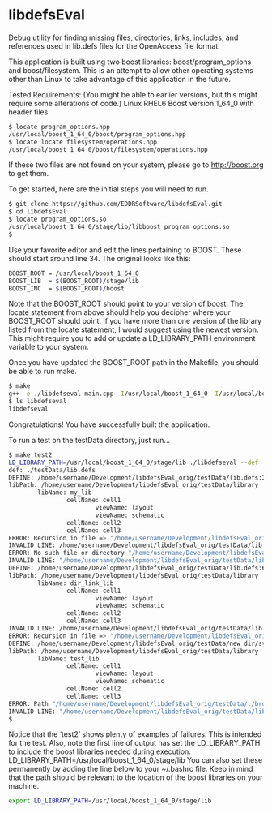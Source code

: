# libdefsEval
Debug utility for finding missing files, directories, links, includes, and references used in lib.defs files for the OpenAccess file format.

This application is built using two boost libraries: boost/program_options and boost/filesystem.  This is an attempt to allow other operating systems other than Linux to take advantage of this application in the future.

Tested Requirements:  (You might be able to earlier versions, but this might require some alterations of code.) 
  Linux RHEL6
  Boost version 1_64_0 with header files
  
```sh
$ locate program_options.hpp
/usr/local/boost_1_64_0/boost/program_options.hpp
$ locate locate filesystem/operations.hpp
/usr/local/boost_1_64_0/boost/filesystem/operations.hpp
```
If these two files are not found on your system, please go to http://boost.org to get them.

To get started, here are the initial steps you will need to run.
```sh
$ git clone https://github.com/EDDRSoftware/libdefsEval.git
$ cd libdefsEval
$ locate program_options.so
/usr/local/boost_1_64_0/stage/lib/libboost_program_options.so
$
```

Use your favorite editor and edit the lines pertaining to BOOST.  These should start around line 34.
The original looks like this:

```sh
BOOST_ROOT = /usr/local/boost_1_64_0
BOOST_LIB  = $(BOOST_ROOT)/stage/lib
BOOST_INC  = $(BOOST_ROOT)/boost
```

Note that the BOOST_ROOT should point to your version of boost.  The locate statement from above should help you decipher where your BOOST_ROOT should point.  If you have more than one version of the library listed from the locate statement, I would suggest using the newest version.  This might require you to add or update a LD_LIBRARY_PATH environment variable to your system.

Once you have updated the BOOST_ROOT path in the Makefile, you should be able to run make.

```sh
$ make
g++ -o ./libdefseval main.cpp -I/usr/local/boost_1_64_0 -I/usr/local/boost_1_64_0/boost -L/usr/local/boost_1_64_0/stage/lib -lboost_program_options -lboost_filesystem -lboost_system
$ ls libdefseval
libdefseval
```

Congratulations!  You have successfully built the application.

To run a test on the testData directory, just run...

```sh
$ make test2
LD_LIBRARY_PATH=/usr/local/boost_1_64_0/stage/lib ./libdefseval --def ./testData/lib.defs --libs --cells --views
def: ./testData/lib.defs
DEFINE: /home/username/Development/libdefsEval_orig/testData/lib.defs:2 "DEFINE my_lib $PWD/testData/library"
libPath: /home/username/Development/libdefsEval_orig/testData/library
        libName: my_lib
                cellName: cell1
                        viewName: layout
                        viewName: schematic
                cellName: cell2
                cellName: cell3
ERROR: Recursion in file => "/home/username/Development/libdefsEval_orig/testData/lib.defs" includes file => "/home/username/Development/libdefsEval_orig/testData/lib.defs" which references itself.
INVALID LINE: /home/username/Development/libdefsEval_orig/testData/lib.defs:4 => DEFINE test #This line is treated as an error to help debug.
ERROR: No such file or directory "/home/username/Development/libdefsEval_orig/testData/here"
INVALID LINE: "/home/username/Development/libdefsEval_orig/testData/lib.defs":5 => DEFINE missing_lib $PWD/testData/here
DEFINE: /home/username/Development/libdefsEval_orig/testData/lib.defs:6 "DEFINE dir_link_lib ./directory_link"
libPath: /home/username/Development/libdefsEval_orig/testData/library
        libName: dir_link_lib
                cellName: cell1
                        viewName: layout
                        viewName: schematic
                cellName: cell2
                cellName: cell3
INVALID LINE: /home/username/Development/libdefsEval_orig/testData/lib.defs:7 => INCLUDE #This line is treaded as an error to help debug.
ERROR: Recursion in file => "/home/username/Development/libdefsEval_orig/testData/lib.defs" includes file => "/home/username/Development/libdefsEval_orig/testData/lib.defs" which references itself.
DEFINE: /home/username/Development/libdefsEval_orig/testData/new_dir/symbol.inc:1 "DEFINE test_lib ../library"
libPath: /home/username/Development/libdefsEval_orig/testData/library
        libName: test_lib
                cellName: cell1
                        viewName: layout
                        viewName: schematic
                cellName: cell2
                cellName: cell3
ERROR: Path "/home/username/Development/libdefsEval_orig/testData/./broken_link" contains a broken symlink.
INVALID LINE: "/home/username/Development/libdefsEval_orig/testData/lib.defs":10 => DEFINE broken_lib ./broken_link
$ 
```
Notice that the ‘test2’ shows plenty of examples of failures. This is intended for the test. Also, note the first line of output has set the LD_LIBRARY_PATH to include the boost libraries needed during execution. LD_LIBRARY_PATH=/usr/local/boost_1_64_0/stage/lib You can also set these permanently by adding the line below to your ~/.bashrc file. Keep in mind that the path should be relevant to the location of the boost libraries on your machine.

```sh
export LD_LIBRARY_PATH=/usr/local/boost_1_64_0/stage/lib
```
